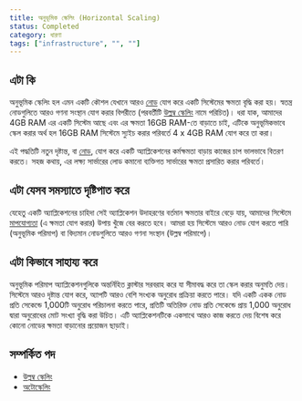 ```yaml
---
title: অনুভূমিক স্কেলিং (Horizontal Scaling)
status: Completed
category: ধারণা
tags: ["infrastructure", "", ""]
---
```


## এটা কি

অনুভূমিক স্কেলিং হল এমন একটি কৌশল যেখানে আরও [নোড](/bn/nodes/) যোগ করে একটি সিস্টেমের ক্ষমতা বৃদ্ধি করা হয়।
স্বতন্ত্র নোডগুলিতে আরও গণনা সংস্থান যোগ করার বিপরীতে (পরবর্তীটি [উল্লম্ব স্কেলিং](/bn/vertical-scaling/) নামে পরিচিত)।
ধরা যাক, আমাদের 4GB RAM এর একটি সিস্টেম আছে এবং এর ক্ষমতা 16GB RAM-তে বাড়াতে চাই,
এটিকে অনুভূমিকভাবে স্কেল করার অর্থ হল 16GB RAM সিস্টেমে স্যুইচ করার পরিবর্তে 4 x 4GB RAM যোগ করে তা করা।

এই পদ্ধতিটি নতুন দৃষ্টান্ত, বা [নোড](/bn/nodes/), যোগ করে একটি অ্যাপ্লিকেশনের কর্মক্ষমতা বাড়ায়
কাজের চাপ ভালভাবে বিতরণ করতে।
সহজ কথায়, এর লক্ষ্য সার্ভারের লোড কমানো
ব্যক্তিগত সার্ভারের ক্ষমতা প্রসারিত করার পরিবর্তে।

## এটা যেসব সমস্যাতে দৃষ্টিপাত করে

যেহেতু একটি অ্যাপ্লিকেশনের চাহিদা সেই অ্যাপ্লিকেশন উদাহরণের বর্তমান ক্ষমতার বাইরে বেড়ে যায়,
আমাদের সিস্টেমে [মাপযোগ্যতা](/bn/scalability/) (এ ক্ষমতা যোগ করার) উপায় খুঁজে বের করতে হবে।
আমরা হয় সিস্টেমে আরও নোড যোগ করতে পারি (অনুভূমিক পরিমাপ)
বা বিদ্যমান নোডগুলিতে আরও গণনা সংস্থান (উল্লম্ব পরিমাপে)।

## এটা কিভাবে সাহায্য করে

অনুভূমিক পরিমাপ অ্যাপ্লিকেশনগুলিকে অন্তর্নিহিত ক্লাস্টার সরবরাহ করে যা সীমাবদ্ধ করে তা স্কেল করার অনুমতি দেয়।
সিস্টেমে আরও দৃষ্টান্ত যোগ করে, অ্যাপটি আরও বেশি সংখ্যক অনুরোধ প্রক্রিয়া করতে পারে।
যদি একটি একক নোড প্রতি সেকেন্ডে 1,000টি অনুরোধ পরিচালনা করতে পারে,
প্রতিটি অতিরিক্ত নোড প্রতি সেকেন্ডে প্রায় 1,000 অনুরোধ দ্বারা অনুরোধের মোট সংখ্যা বৃদ্ধি করা উচিত।
এটি অ্যাপ্লিকেশনটিকে একসাথে আরও কাজ করতে দেয়
বিশেষ করে কোনো নোডের ক্ষমতা বাড়ানোর প্রয়োজন ছাড়াই।

## সম্পর্কিত পদ

* [উল্লম্ব  স্কেলিং](/bn/vertical-scaling/)
* [অটোস্কেলিং](/bn/auto-scaling/)
